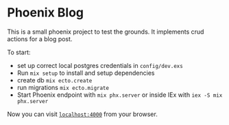 # Phoenix Blog

This is a small phoenix project to test the grounds. It implements crud actions for a blog post.

To start:
  * set up correct local postgres credentials in `config/dev.exs`
  * Run `mix setup` to install and setup dependencies
  * create db `mix ecto.create`
  * run migrations  `mix ecto.migrate`
  * Start Phoenix endpoint with `mix phx.server` or inside IEx with `iex -S mix phx.server`

Now you can visit [`localhost:4000`](http://localhost:4000) from your browser.
